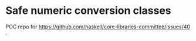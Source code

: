 # Safe numeric conversion classes

POC repo for https://github.com/haskell/core-libraries-committee/issues/40 .
